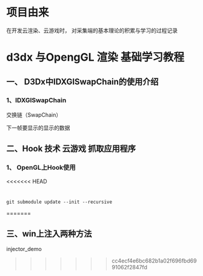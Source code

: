 # 项目由来 

 在开发云渲染、云游戏时， 对采集端的基本理论的积累与学习的过程记录


# d3dx 与OpengGL 渲染 基础学习教程

## 一、 D3Dx中IDXGISwapChain的使用介绍

### 1、IDXGISwapChain


交换链（SwapChain）

下一帧要显示的显示的数据


## 二、Hook 技术 云游戏   抓取应用程序

### 1、 OpenGL上Hook使用



<<<<<<< HEAD
# 


```
git submodule update --init --recursive

```

=======


## 三、win上注入两种方法 

injector_demo
>>>>>>> cc4ecf4e6bc682b1a02f696fbd6991062f2847fd

  
